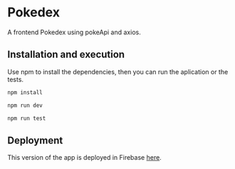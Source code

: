 # Pokedex
A frontend Pokedex using pokeApi and axios.

## Installation and execution
Use npm to install the dependencies, then you can run the aplication or the tests.

```bash
npm install

npm run dev

npm run test
```

## Deployment
This version of the app is deployed in Firebase [here](https://pokedex-8fcaf.web.app/pokedex).
